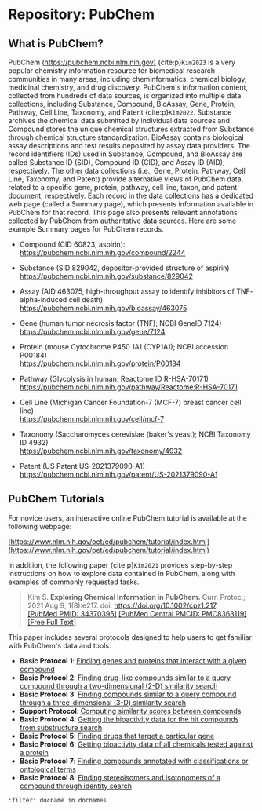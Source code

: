 # Repository: PubChem

## What is PubChem?

PubChem [(https://pubchem.ncbi.nlm.nih.gov)](https://pubchem.ncbi.nlm.nih.gov) {cite:p}`Kim2023` is a very popular chemistry information resource for biomedical research communities in many areas, including cheminformatics, chemical biology, medicinal chemistry, and drug discovery. PubChem's information content, collected from hundreds of data sources, is organized into multiple data collections, including Substance, Compound, BioAssay, Gene, Protein, Pathway, Cell Line, Taxonomy, and Patent {cite:p}`Kim2022`. Substance archives the chemical data submitted by individual data sources and Compound stores the unique chemical structures extracted from Substance through chemical structure standardization. BioAssay contains biological assay descriptions and test results deposited by assay data providers. The record identifiers (IDs) used in Substance, Compound, and BioAssay are called Substance ID (SID), Compound ID (CID), and Assay ID (AID), respectively. The other data collections (i.e., Gene, Protein, Pathway, Cell Line, Taxonomy, and Patent) provide alternative views of PubChem data, related to a specific gene, protein, pathway, cell line, taxon, and patent document, respectively. Each record in the data collections has a dedicated web page (called a Summary page), which presents information available in PubChem for that record. This page also presents relevant annotations collected by PubChem from authoritative data sources.  Here are some example Summary pages for PubChem records.

- Compound (CID 60823, aspirin):<br>
https://pubchem.ncbi.nlm.nih.gov/compound/2244

- Substance (SID 829042, depositor-provided structure of aspirin)<br>
https://pubchem.ncbi.nlm.nih.gov/substance/829042

- Assay (AID 463075, high-throughput assay to identify inhibitors of TNF-<sym>alpha-induced cell death)<br>
https://pubchem.ncbi.nlm.nih.gov/bioassay/463075

- Gene (human tumor necrosis factor (TNF); NCBI GeneID 7124)<br>
https://pubchem.ncbi.nlm.nih.gov/gene/7124

- Protein (mouse Cytochrome P450 1A1 (CYP1A1); NCBI accession P00184)<br>
https://pubchem.ncbi.nlm.nih.gov/protein/P00184

- Pathway (Glycolysis in human; Reactome ID R-HSA-70171)<br>
https://pubchem.ncbi.nlm.nih.gov/pathway/Reactome:R-HSA-70171

- Cell Line (Michigan Cancer Foundation-7 (MCF-7) breast cancer cell line)<br>
https://pubchem.ncbi.nlm.nih.gov/cell/mcf-7

- Taxonomy (Saccharomyces cerevisiae (baker's yeast); NCBI Taxonomy ID 4932)<br>
https://pubchem.ncbi.nlm.nih.gov/taxonomy/4932

- Patent (US Patent US-2021379090-A1)<br>
https://pubchem.ncbi.nlm.nih.gov/patent/US-2021379090-A1


## PubChem Tutorials

For novice users, an interactive online PubChem tutorial is available at the following webpage:

[https://www.nlm.nih.gov/oet/ed/pubchem/tutorial/index.html](https://www.nlm.nih.gov/oet/ed/pubchem/tutorial/index.html)

In addition, the following paper {cite:p}`Kim2021` provides step-by-step instructions on how to explore data contained in PubChem, along with examples of commonly requested tasks.

>Kim S. **Exploring Chemical Information in PubChem.** Curr. Protoc.; 2021 Aug 9; 1(8):e217. doi: https://doi.org/10.1002/cpz1.217.  
>[\[PubMed PMID: 34370395\]](https://pubmed.ncbi.nlm.nih.gov/34370395/) [\[PubMed Central PMCID: PMC8363119\]](https://www.ncbi.nlm.nih.gov/pmc/articles/PMC8363119/) [\[Free Full Text\]](https://doi.org/10.1002/cpz1.217)


This paper includes several protocols designed to help users to get familiar with PubChem's data and tools.

* **Basic Protocol 1**: [Finding genes and proteins that interact with a given compound](https://currentprotocols.onlinelibrary.wiley.com/doi/10.1002/cpz1.217#cpz1217-prot-0001)
* **Basic Protocol 2**: [Finding drug-like compounds similar to a query compound through a two-dimensional (2-D) similarity search](https://currentprotocols.onlinelibrary.wiley.com/doi/10.1002/cpz1.217#cpz1217-prot-0002)
* **Basic Protocol 3**: [Finding compounds similar to a query compound through a three-dimensional (3-D) similarity search](https://currentprotocols.onlinelibrary.wiley.com/doi/10.1002/cpz1.217#cpz1217-prot-0003)
* **Support Protocol**: [Computing similarity scores between compounds](https://currentprotocols.onlinelibrary.wiley.com/doi/10.1002/cpz1.217#cpz1217-prot-0004)
* **Basic Protocol 4**: [Getting the bioactivity data for the hit compounds from substructure search](https://currentprotocols.onlinelibrary.wiley.com/doi/10.1002/cpz1.217#cpz1217-prot-0005)
* **Basic Protocol 5**: [Finding drugs that target a particular gene](https://currentprotocols.onlinelibrary.wiley.com/doi/10.1002/cpz1.217#cpz1217-prot-0006)
* **Basic Protocol 6**: [Getting bioactivity data of all chemicals tested against a protein](https://currentprotocols.onlinelibrary.wiley.com/doi/10.1002/cpz1.217#cpz1217-prot-0007)
* **Basic Protocol 7**: [Finding compounds annotated with classifications or ontological terms](https://currentprotocols.onlinelibrary.wiley.com/doi/10.1002/cpz1.217#cpz1217-prot-0008)
* **Basic Protocol 8**: [Finding stereoisomers and isotopomers of a compound through identity search](https://currentprotocols.onlinelibrary.wiley.com/doi/10.1002/cpz1.217#cpz1217-prot-0009)

```{bibliography}
:filter: docname in docnames
```
